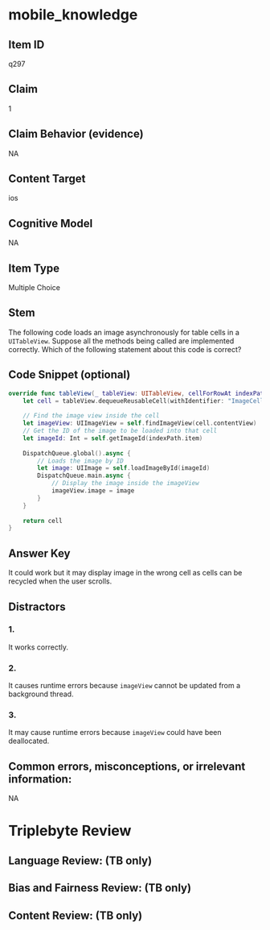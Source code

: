 # mobile_knowledge

## Item ID
q297

## Claim
1

## Claim Behavior (evidence)
NA

## Content Target
ios

## Cognitive Model
NA

## Item Type
Multiple Choice

## Stem
The following code loads an image asynchronously for table cells in a `UITableView`. Suppose all the methods being called are implemented correctly. Which of the following statement about this code is correct?

## Code Snippet (optional)
```swift
override func tableView(_ tableView: UITableView, cellForRowAt indexPath: IndexPath) -> UITableViewCell {
    let cell = tableView.dequeueReusableCell(withIdentifier: "ImageCell", for: indexPath)
	
  	// Find the image view inside the cell
    let imageView: UIImageView = self.findImageView(cell.contentView)    
  	// Get the ID of the image to be loaded into that cell
    let imageId: Int = self.getImageId(indexPath.item)
	
    DispatchQueue.global().async {
      	// Loads the image by ID
        let image: UIImage = self.loadImageById(imageId)
        DispatchQueue.main.async {
          	// Display the image inside the imageView
            imageView.image = image
        }
    }
    
    return cell
}
```

## Answer Key
It could work but it may display image in the wrong cell as cells can be recycled when the user scrolls.

## Distractors

### 1.
It works correctly.

### 2.
It causes runtime errors because `imageView` cannot be updated from a background thread.

### 3.
It may cause runtime errors because `imageView` could have been deallocated.

## Common errors, misconceptions, or irrelevant information:
NA

# Triplebyte Review


## Language Review: (TB only)


## Bias and Fairness Review: (TB only)


## Content Review: (TB only)

